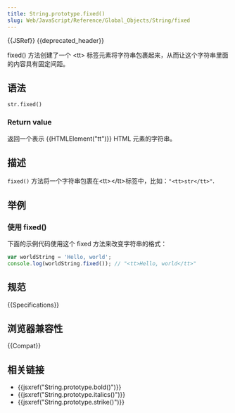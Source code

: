```yaml
---
title: String.prototype.fixed()
slug: Web/JavaScript/Reference/Global_Objects/String/fixed
---
```


{{JSRef}} {{deprecated_header}}

fixed() 方法创建了一个 \<tt> 标签元素将字符串包裹起来，从而让这个字符串里面的内容具有固定间距。

## 语法

```plain
str.fixed()
```

### Return value

返回一个表示 {{HTMLElement("tt")}} HTML 元素的字符串。

## 描述

`fixed()` 方法将一个字符串包裹在\<tt>\</tt>标签中，比如：`"<tt>str</tt>"`.

## 举例

### 使用 fixed()

下面的示例代码使用这个 fixed 方法来改变字符串的格式：

```js
var worldString = 'Hello, world';
console.log(worldString.fixed()); // "<tt>Hello, world</tt>"
```

## 规范

{{Specifications}}

## 浏览器兼容性

{{Compat}}

## 相关链接

- {{jsxref("String.prototype.bold()")}}
- {{jsxref("String.prototype.italics()")}}
- {{jsxref("String.prototype.strike()")}}
